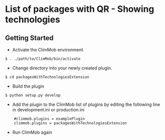 List of packages with QR - Showing technologies
==============

Getting Started
---------------

- Activate the ClimMob environment.
```
$ . ./path/to/ClimMob/bin/activate
```

- Change directory into your newly created plugin.
```
$ cd packagesWithTechnologiesExtension
```

- Build the plugin
```
$ python setup.py develop
```

- Add the plugin to the ClimMob list of plugins by editing the following line in development.ini or production.ini
```
    #climmob.plugins = examplePlugin
    climmob.plugins = packagesWithTechnologiesExtension
```

- Run ClimMob again
